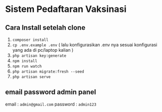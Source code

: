 # Sistem Pedaftaran Vaksinasi
## Cara Install setelah clone
1.  `composer install`
2.  `cp .env.example .env` ( lalu konfigurasikan .env nya sesuai konfigurasi yang ada di pc/laptop kalian )
3.  `php artisan key:generate`
4.  `npm install`
5.  `npm run watch`
6.  `php artisan migrate:fresh --seed`
7.  `php artisan serve`
## email password admin panel
email       : `admin@gmail.com`
password    : `admin123`